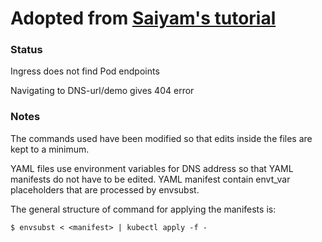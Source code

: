 # Adopted from [Saiyam's tutorial](https://www.youtube.com/watch?v=KAa2l0oycOk)

### Status

Ingress does not find Pod endpoints

Navigating to DNS-url/demo gives 404 error

### Notes

The commands used have been modified so that edits inside the files are kept to a minimum.

YAML files use environment variables for DNS address so that YAML manifests do not have to be edited. YAML manifest contain envt_var placeholders that are processed by envsubst.

The general structure of command for applying the manifests is:

`$ envsubst < <manifest> | kubectl apply -f -`
